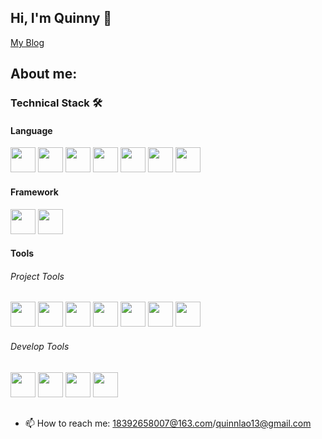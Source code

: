 ## Hi, I'm Quinny 👋
[My Blog](https://quinnlao.github.io/NoteDocs/#/)

<!--
**quinnlao/quinnlao** is a ✨ _special_ ✨ repository because its `README.md` (this file) appears on your GitHub profile.

Here are some ideas to get you started:

- 🔭 I’m currently working on ...
- 🌱 I’m currently learning ...
- 👯 I’m looking to collaborate on ...
- 🤔 I’m looking for help with ...
- 💬 Ask me about ...
- 📫 How to reach me: ...
- 😄 Pronouns: ...
- ⚡ Fun fact: ...
-->
## About me:
<tr>
    <td>
      <h3>Technical Stack 🛠</h3>
      <h4>Language</h4>
      <code><img height="40" src="https://cdn.jsdelivr.net/gh/quinnlao/CDNS@latest/ICONS/html5.png"></code>
      <code><img height="40" src="https://cdn.jsdelivr.net/gh/quinnlao/CDNS@latest/ICONS/css3.png"></code>
      <code><img height="40" src="https://cdn.jsdelivr.net/gh/quinnlao/CDNS@latest/ICONS/javascript.png"></code>
      <code><img height="40" src="https://cdn.jsdelivr.net/gh/quinnlao/CDNS@latest/ICONS/typescript.png"></code>
      <code><img height="40" src="https://cdn.jsdelivr.net/gh/quinnlao/CDNS@latest/ICONS/less.png"></code>
      <code><img height="40" src="https://cdn.jsdelivr.net/gh/quinnlao/CDNS@latest/ICONS/sass.png"></code>
      <code><img height="40" src="https://cdn.jsdelivr.net/gh/quinnlao/CDNS@latest/ICONS/node-js.png"></code>
      <br>
      <h4>Framework</h4>
      <code><img height="40" src="https://cdn.jsdelivr.net/gh/quinnlao/CDNS@latest/ICONS/vuejs.png"></code>
      <code><img height="40" src="https://cdn.jsdelivr.net/gh/quinnlao/CDNS@latest/ICONS/react.png"></code>
      <br>
      <h4>Tools</h4>
      <h6>Project Tools</h6>
      <code><img height="40" src="https://cdn.jsdelivr.net/gh/quinnlao/CDNS@latest/ICONS/git.png"></code>
      <code><img height="40" src="https://cdn.jsdelivr.net/gh/quinnlao/CDNS@latest/ICONS/npm.png"></code>
      <code><img height="40" src="https://cdn.jsdelivr.net/gh/quinnlao/CDNS@latest/ICONS/pnpm.png"></code>
      <code><img height="40" src="https://cdn.jsdelivr.net/gh/quinnlao/CDNS@latest/ICONS/webpack.png"></code>
      <code><img height="40" src="https://cdn.jsdelivr.net/gh/quinnlao/CDNS@latest/ICONS/vite.png"></code>
      <code><img height="40" src="https://cdn.jsdelivr.net/gh/quinnlao/CDNS@latest/ICONS/qiankun.png"></code>
      <code><img height="40" src="https://cdn.jsdelivr.net/gh/quinnlao/CDNS@latest/ICONS/monorepo.png"></code>
      <h6>Develop Tools</h6>
      <code><img height="40" src="https://cdn.jsdelivr.net/gh/quinnlao/CDNS@latest/ICONS/webstorm.jpg"></code>
      <code><img height="40" src="https://cdn.jsdelivr.net/gh/quinnlao/CDNS@latest/ICONS/vs-code.png"></code>
      <code><img height="40" src="https://cdn.jsdelivr.net/gh/quinnlao/CDNS@latest/ICONS/chrome.png"></code>
      <code><img height="40" src="https://cdn.jsdelivr.net/gh/quinnlao/CDNS@latest/ICONS/postman.png"></code>
    </td>
    <td>
<!--       <h3>Views 👀</h3> -->
    </td>
  </tr>

##
- 📫 How to reach me: 18392658007@163.com/quinnlao13@gmail.com
